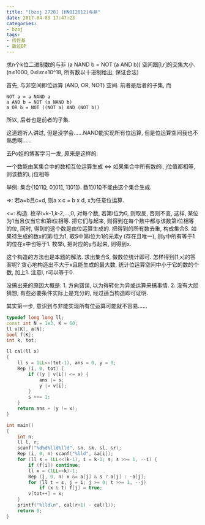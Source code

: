 ```yaml
---
title: "[bzoj 2728] [HNOI2012]与非"
date: 2017-04-03 17:47:23
categories:
- bzoj
tags:
- 线性基
- 数位DP
---
```

求n个k位二进制数的与非 (a NAND b = NOT (a AND b)) 空间跟[l,r]的交集大小. (n&le;1000, 0&le;l&le;r&le;10^18, 所有数以十进制给出, 保证合法)
<!--more-->
首先, 与非空间即位运算 (AND, OR, NOT) 空间. 前者是后者的子集, 而
```
NOT a = a NAND a
a AND b = NOT (a NAND b)
a OR b = NOT ((NOT a) AND (NOT b))
```
所以, 后者也是前者的子集.

这道题听人讲过, 但是没学会......NAND能实现所有位运算, 但是位运算空间我也不熟悉啊......

去Po姐的博客学习一发, 原来是这样的:

一个数能由某集合中的数相互位运算生成 <=> 如果集合中所有数的i, j位值都相等, 则该数的i, j位相等

举例: 集合{1<u>0</u>11<u>0</u>, 0<u>1</u>01<u>1</u>, 1<u>1</u>01<u>1</u>}. 数1<u>1</u>01<u>0</u>不能由这个集合生成.

=>: 若a=b且c=d, 则a x c = b x d, x为任意位运算.

<=: 构造. 枚举i=k-1,k-2,...,0, 对每个数, 若第i位为0, 则取反, 否则不变, 这样, 某位为1当且仅当它和第i位相等. 把它们与起来, 则得到在每个数中都与该数第i位相等的位, 同时, 得到的这个数是由位运算生成的. 把得到的所有数去重, 构成集合S. 如果待生成的数x的第i位为1, 取S中第i位为1的元素y (存在且唯一), 则y中所有等于1的位在x中也等于1. 枚举i, 把对应的y与起来, 则得到x.

这个构造的方法也是本题的解法. 求出集合S, 做数位统计即可. 怎样得到[1,x]的答案呢? 贪心地构造出不大于x且能生成的最大数, 统计位运算空间中小于它的数的个数, 加上1. 注意l, r可以等于0.

没搞出来的原因大概是: 1. 方向错误, 以为得转化为异或运算来搞事情. 2. 没有大胆猜想; 有些必要条件实际上是充分的, 经过适当构造即可证明.

其实第一步, 意识到与非能实现所有位运算可能就不容易......

```cpp
typedef long long ll;
const int N = 1e3, K = 60;
ll v[K], a[N];
bool f[K];
int k, tot;

ll cal(ll x)
{
	ll s = 1LL<<(tot-1), ans = 0, y = 0;
	Rep (i, 0, tot) {
		if ((y | v[i]) <= x) {
			ans |= s;
			y |= v[i];
		}
		s >>= 1;
	}
	return ans + (y != x);
}

int main()
{
	int n;
	ll l, r;
	scanf("%d%d%lld%lld", &n, &k, &l, &r);
	Rep (i, 0, n) scanf("%lld", &a[i]);
	for (ll s = 1LL<<(k-1), i = k-1; s; s >>= 1, --i) {
		if (f[i]) continue;
		ll x = (1LL<<k)-1;
		Rep (j, 0, n) x &= a[j] & s ? a[j] : ~a[j];
		for (ll t = s, j = i; j >= 0; t >>= 1, --j)
			if (x & t) f[j] = true;
		v[tot++] = x;
	}
	printf("%lld\n", cal(r+1) - cal(l));
	return 0;
}
```